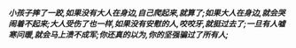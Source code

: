 ***小孩子摔了一跤,如果没有大人在身边,自己爬起来,就算了;如果大人在身边,就会哭闹着不起来;大人受伤了也一样,如果没有安慰的人,咬咬牙,就挺过去了;一旦有人嘘寒问暖,就会马上溃不成军;你还真的以为,你的坚强骗过了所有人;***